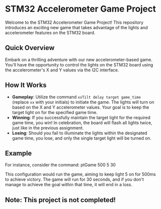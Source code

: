 # STM32 Accelerometer Game Project

Welcome to the STM32 Accelerometer Game Project! This repository introduces an exciting new game that takes advantage of the lights and accelerometer features on the STM32 board.

## Quick Overview
 
Embark on a thrilling adventure with our new accelerometer-based game. You'll have the opportunity to control the lights on the STM32 board using the accelerometer's X and Y values via the I2C interface.

## How It Works

- **Gameplay**: Utilize the command `xxTilt delay target game_time` (replace `xx` with your initials) to initiate the game. The lights will turn on based on the X and Y accelerometer values. Your goal is to keep the target light on for the specified game time.
- **Winning**: If you successfully maintain the target light for the required game time, you win! In celebration, the board will flash all lights twice, just like in the previous assignment.
- **Losing**: Should you fail to illuminate the lights within the designated game time, you lose, and only the single target light will be turned on.

## Example

For instance, consider the command: ptGame 500 5 30

This configuration would run the game, aiming to keep light 5 on for 500ms to achieve victory. The game will run for 30 seconds, and if you don't manage to achieve the goal within that time, it will end in a loss.

## Note: This project is not completed!



